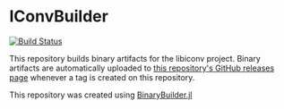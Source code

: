 # IConvBuilder

[![Build Status](https://travis-ci.org/JuliaStrings/IConvBuilder.svg?branch=master)](https://travis-ci.org/JuliaStrings/IConvBuilder)

This repository builds binary artifacts for the libiconv project. Binary artifacts are automatically uploaded to
[this repository's GitHub releases page](https://github.com/JuliaStrings/IConvBuilder/releases) whenever a tag is created
on this repository.

This repository was created using [BinaryBuilder.jl](https://github.com/JuliaPackaging/BinaryBuilder.jl)
